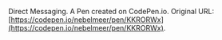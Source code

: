 Direct Messaging. A Pen created on CodePen.io. Original URL: [https://codepen.io/nebelmeer/pen/KKRORWx](https://codepen.io/nebelmeer/pen/KKRORWx).

